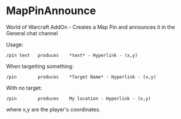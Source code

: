 # MapPinAnnounce
World of Warcraft AddOn - Creates a Map Pin and announces it in the General chat channel

Usage:

    /pin text   produces    *text* - Hyperlink - (x,y)

When targetting something:

    /pin        produces    *Target Name* - Hyperlink - (x,y)

With no target:

    /pin        produces    My location - Hyperlink - (x,y)

where x,y are the player's coordinates.
